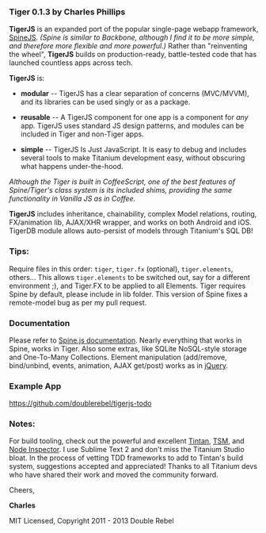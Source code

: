 ### **Tiger** 0.1.3 by Charles Phillips

**TigerJS** is an expanded port of the popular single-page webapp framework, [SpineJS](https://github.com/spine/spine).  *(Spine is similar to Backbone, although I find it to be more simple, and therefore more flexible and more powerful.)*  Rather than "reinventing the wheel", **TigerJS** builds on production-ready, battle-tested code that has launched countless apps across tech.

**TigerJS** is:

  * **modular** -- TigerJS has a clear separation of concerns (MVC/MVVM), and its libraries can be used singly or as a package.

  * **reusable** -- A TigerJS component for one app is a component for *any* app.  TigerJS uses standard JS design patterns, and modules can be included in Tiger and non-Tiger apps.

  * **simple** -- TigerJS Is Just JavaScript.  It is easy to debug and includes several tools to make Titanium development easy, without obscuring what happens under-the-hood.


*Although the Tiger is built in CoffeeScript, one of the best features of Spine/Tiger's class system is its included shims, providing the same functionality in Vanilla JS as in Coffee.*


**TigerJS** includes inheritance, chainability, complex Model relations, routing, FX/animation lib, AJAX/XHR wrapper, and works on both Android and iOS.  TigerDB module allows auto-persist of models through Titanium's SQL DB!


### Tips:

Require files in this order: `tiger`, `tiger.fx` (optional), `tiger.elements`, others... This allows `tiger.elements` to be switched out, say for a different environment ;), and Tiger.FX to be applied to all Elements.  Tiger requires Spine by default, please include in lib folder.  This version of Spine fixes a remote-model bug as per my pull request.


### Documentation

Please refer to [Spine.js documentation](http://spinejs.com/docs).  Nearly everything that works in Spine, works in Tiger.  Also some extras, like SQLite NoSQL-style storage and One-To-Many Collections.  Element manipulation (add/remove, bind/unbind, events, animation, AJAX get/post) works as in [jQuery](http://api.jquery.com).


### Example App

https://github.com/doublerebel/tigerjs-todo


### Notes:

For build tooling, check out the powerful and excellent [Tintan](http://github.com/doublerebel/tintan), [TSM](http://github.com/russfrank/tsm), and [Node Inspector](https://github.com/dannycoates/node-inspector).  I use Sublime Text 2 and don't miss the Titanium Studio bloat.  In the process of vetting TDD frameworks to add to Tintan's build system, suggestions accepted and appreciated!  Thanks to all Titanium devs who have shared their work and moved the community forward.

Cheers,

**Charles**


MIT Licensed, Copyright 2011 - 2013 Double Rebel
